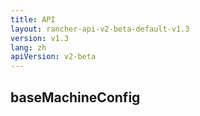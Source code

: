 ```yaml
---
title: API
layout: rancher-api-v2-beta-default-v1.3
version: v1.3
lang: zh
apiVersion: v2-beta
---
```


## baseMachineConfig



<br>
